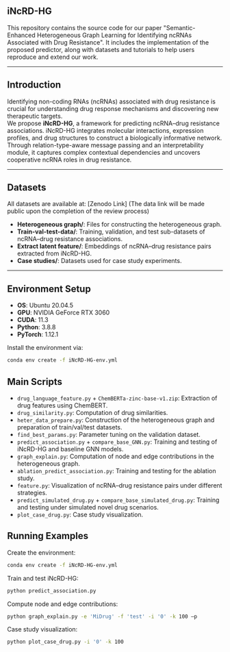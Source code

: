 ## iNcRD-HG

This repository contains the source code for our paper "Semantic-Enhanced Heterogeneous Graph Learning for Identifying ncRNAs Associated with Drug Resistance". It includes the implementation of the proposed predictor, along with datasets and tutorials to help users reproduce and extend our work.

---

## Introduction

Identifying non-coding RNAs (ncRNAs) associated with drug resistance is crucial for understanding drug response mechanisms and discovering new therapeutic targets.  
We propose **iNcRD-HG**, a framework for predicting ncRNA–drug resistance associations. iNcRD-HG integrates molecular interactions, expression profiles, and drug structures to construct a biologically informative network. Through relation-type-aware message passing and an interpretability module, it captures complex contextual dependencies and uncovers cooperative ncRNA roles in drug resistance.

---

## Datasets

All datasets are available at: [Zenodo Link] (The data link will be made public upon the completion of the review process)  

- **Heterogeneous graph/**: Files for constructing the heterogeneous graph.  
- **Train-val-test-data/**: Training, validation, and test sub-datasets of ncRNA–drug resistance associations.  
- **Extract latent feature/**: Embeddings of ncRNA–drug resistance pairs extracted from iNcRD-HG.  
- **Case studies/**: Datasets used for case study experiments.  

---

## Environment Setup

- **OS**: Ubuntu 20.04.5  
- **GPU**: NVIDIA GeForce RTX 3060  
- **CUDA**: 11.3  
- **Python**: 3.8.8  
- **PyTorch**: 1.12.1  

Install the environment via:
```bash
conda env create -f iNcRD-HG-env.yml
```

## Main Scripts

- `drug_language_feature.py` + `ChemBERTa-zinc-base-v1.zip`: Extraction of drug features using ChemBERT.  
- `drug_similarity.py`: Computation of drug similarities.  
- `heter_data_prepare.py`: Construction of the heterogeneous graph and preparation of train/val/test datasets.  
- `find_best_params.py`: Parameter tuning on the validation dataset.  
- `predict_association.py` + `compare_base_GNN.py`: Training and testing of iNcRD-HG and baseline GNN models.  
- `graph_explain.py`: Computation of node and edge contributions in the heterogeneous graph.  
- `ablation_predict_association.py`: Training and testing for the ablation study.  
- `feature.py`: Visualization of ncRNA–drug resistance pairs under different strategies.  
- `predict_simulated_drug.py` + `compare_base_simulated_drug.py`: Training and testing under simulated novel drug scenarios.  
- `plot_case_drug.py`: Case study visualization.  

## Running Examples

Create the environment:
```bash
conda env create -f iNcRD-HG-env.yml
```

Train and test iNcRD-HG:
```bash
python predict_association.py
```

Compute node and edge contributions:
```bash
python graph_explain.py -e 'MiDrug' -f 'test' -i '0' -k 100 –p
```

Case study visualization:
```bash
python plot_case_drug.py -i '0' -k 100

